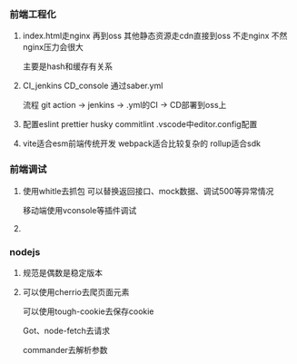 ### 前端工程化

1. index.html走nginx 再到oss
   其他静态资源走cdn直接到oss 不走nginx 不然nginx压力会很大

   主要是hash和缓存有关系

2. CI_jenkins CD_console 通过saber.yml 

   流程 git action -> jenkins -> .yml的CI -> CD部署到oss上

3. 配置eslint prettier husky commitlint .vscode中editor.config配置

4. vite适合esm前端传统开发 webpack适合比较复杂的 rollup适合sdk



### 前端调试

1. 使用whitle去抓包 可以替换返回接口、mock数据、调试500等异常情况

   移动端使用vconsole等插件调试

2. 



### nodejs

1. 规范是偶数是稳定版本

2. 可以使用cherrio去爬页面元素 

   可以使用tough-cookie去保存cookie 

   Got、node-fetch去请求

   commander去解析参数